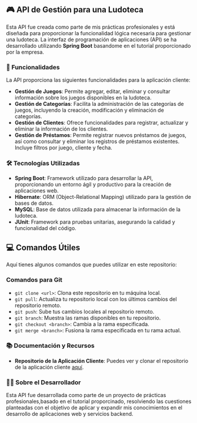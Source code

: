## 🎮 API de Gestión para una Ludoteca

Esta API fue creada como parte de mis prácticas profesionales y está diseñada para proporcionar la funcionalidad lógica necesaria para gestionar una ludoteca. La interfaz de programación de aplicaciones (API) se ha desarrollado utilizando **Spring Boot** basandome en el tutorial proporcionado por la empresa.

### 🚀 Funcionalidades

La API proporciona las siguientes funcionalidades para la aplicación cliente:

- **Gestión de Juegos**: Permite agregar, editar, eliminar y consultar información sobre los juegos disponibles en la ludoteca.
- **Gestión de Categorías**: Facilita la administración de las categorías de juegos, incluyendo la creación, modificación y eliminación de categorías.
- **Gestión de Clientes**: Ofrece funcionalidades para registrar, actualizar y eliminar la información de los clientes.
- **Gestión de Préstamos**: Permite registrar nuevos préstamos de juegos, así como consultar y eliminar los registros de préstamos existentes. Incluye filtros por juego, cliente y fecha.

### 🛠️ Tecnologías Utilizadas

- **Spring Boot**: Framework utilizado para desarrollar la API, proporcionando un entorno ágil y productivo para la creación de aplicaciones web.
- **Hibernate**: ORM (Object-Relational Mapping) utilizado para la gestión de bases de datos.
- **MySQL**: Base de datos utilizada para almacenar la información de la ludoteca.
- **JUnit**: Framework para pruebas unitarias, asegurando la calidad y funcionalidad del código.

## 💻 Comandos Útiles

Aquí tienes algunos comandos que puedes utilizar en este repositorio:

### Comandos para Git

- `git clone <url>`: Clona este repositorio en tu máquina local.
- `git pull`: Actualiza tu repositorio local con los últimos cambios del repositorio remoto.
- `git push`: Sube tus cambios locales al repositorio remoto.
- `git branch`: Muestra las ramas disponibles en tu repositorio.
- `git checkout <branch>`: Cambia a la rama especificada.
- `git merge <branch>`: Fusiona la rama especificada en tu rama actual.


### 📚 Documentación y Recursos

- **Repositorio de la Aplicación Cliente**: Puedes ver y clonar el repositorio de la aplicación cliente [aquí](https://github.com/Chechuz/tutorialCCA-Angular).

### 👨‍💻 Sobre el Desarrollador

Esta API fue desarrollada como parte de un proyecto de prácticas profesionales,basado en el tutorial proporcinado, resolviendo las cuestiones planteadas con el objetivo de aplicar y expandir mis conocimientos en el desarrollo de aplicaciones web y servicios backend.


